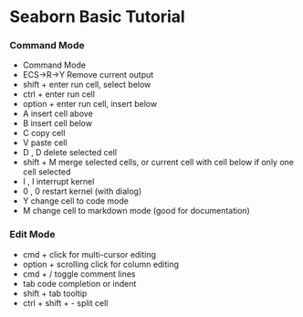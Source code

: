 # Seaborn Basic Tutorial
### Command Mode
* Command Mode
* ECS->R->Y Remove current output
* shift + enter run cell, select below
* ctrl + enter run cell
* option + enter run cell, insert below
* A insert cell above
* B insert cell below
* C copy cell
* V paste cell
* D , D delete selected cell
* shift + M merge selected cells, or current cell with cell below if only one cell selected
* I , I interrupt kernel
* 0 , 0 restart kernel (with dialog)
* Y change cell to code mode
* M change cell to markdown mode (good for documentation)
### Edit Mode
* cmd + click for multi-cursor editing
* option + scrolling click for column editing
* cmd + / toggle comment lines
* tab code completion or indent
* shift + tab tooltip
* ctrl + shift + - split cell
